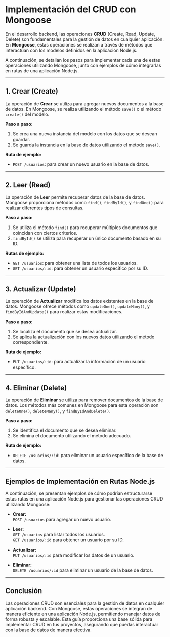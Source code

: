 # Implementación del CRUD con Mongoose

En el desarrollo backend, las operaciones **CRUD** (Create, Read, Update, Delete) son fundamentales para la gestión de datos en cualquier aplicación. En **Mongoose**, estas operaciones se realizan a través de métodos que interactúan con los modelos definidos en la aplicación Node.js.

A continuación, se detallan los pasos para implementar cada una de estas operaciones utilizando Mongoose, junto con ejemplos de cómo integrarlas en rutas de una aplicación Node.js.

---

## 1. Crear (Create)

La operación de **Crear** se utiliza para agregar nuevos documentos a la base de datos. En Mongoose, se realiza utilizando el método `save()` o el método `create()` del modelo.

**Paso a paso:**

1. Se crea una nueva instancia del modelo con los datos que se desean guardar.
2. Se guarda la instancia en la base de datos utilizando el método `save()`.

**Ruta de ejemplo:**

- `POST /usuarios`: para crear un nuevo usuario en la base de datos.

---

## 2. Leer (Read)

La operación de **Leer** permite recuperar datos de la base de datos. Mongoose proporciona métodos como `find()`, `findById()`, y `findOne()` para realizar diferentes tipos de consultas.

**Paso a paso:**

1. Se utiliza el método `find()` para recuperar múltiples documentos que coincidan con ciertos criterios.
2. `findById()` se utiliza para recuperar un único documento basado en su ID.

**Rutas de ejemplo:**

- `GET /usuarios`: para obtener una lista de todos los usuarios.
- `GET /usuarios/:id`: para obtener un usuario específico por su ID.

---

## 3. Actualizar (Update)

La operación de **Actualizar** modifica los datos existentes en la base de datos. Mongoose ofrece métodos como `updateOne()`, `updateMany()`, y `findByIdAndUpdate()` para realizar estas modificaciones.

**Paso a paso:**

1. Se localiza el documento que se desea actualizar.
2. Se aplica la actualización con los nuevos datos utilizando el método correspondiente.

**Ruta de ejemplo:**

- `PUT /usuarios/:id`: para actualizar la información de un usuario específico.

---

## 4. Eliminar (Delete)

La operación de **Eliminar** se utiliza para remover documentos de la base de datos. Los métodos más comunes en Mongoose para esta operación son `deleteOne()`, `deleteMany()`, y `findByIdAndDelete()`.

**Paso a paso:**

1. Se identifica el documento que se desea eliminar.
2. Se elimina el documento utilizando el método adecuado.

**Ruta de ejemplo:**

- `DELETE /usuarios/:id`: para eliminar un usuario específico de la base de datos.

---

## Ejemplos de Implementación en Rutas Node.js

A continuación, se presentan ejemplos de cómo podrían estructurarse estas rutas en una aplicación Node.js para gestionar las operaciones CRUD utilizando Mongoose:

- **Crear:**  
   `POST /usuarios` para agregar un nuevo usuario.

- **Leer:**  
   `GET /usuarios` para listar todos los usuarios.  
   `GET /usuarios/:id` para obtener un usuario por su ID.

- **Actualizar:**  
   `PUT /usuarios/:id` para modificar los datos de un usuario.

- **Eliminar:**  
   `DELETE /usuarios/:id` para eliminar un usuario de la base de datos.

---

## Conclusión

Las operaciones CRUD son esenciales para la gestión de datos en cualquier aplicación backend. Con Mongoose, estas operaciones se integran de manera eficiente en una aplicación Node.js, permitiendo manejar datos de forma robusta y escalable. Esta guía proporciona una base sólida para implementar CRUD en tus proyectos, asegurando que puedas interactuar con la base de datos de manera efectiva.
